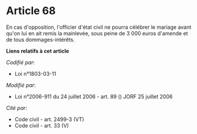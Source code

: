 # Article 68

En cas d'opposition, l'officier d'état civil ne pourra célébrer le mariage avant qu'on lui en ait remis la mainlevée, sous
peine de 3 000 euros d'amende et de tous dommages-intérêts.

**Liens relatifs à cet article**

_Codifié par_:

  - Loi n°1803-03-11

_Modifié par_:

  - Loi n°2006-911 du 24 juillet 2006 - art. 89 () JORF 25 juillet 2006

_Cité par_:

  - Code civil - art. 2499-3 (VT)
  - Code civil - art. 33 (V)
